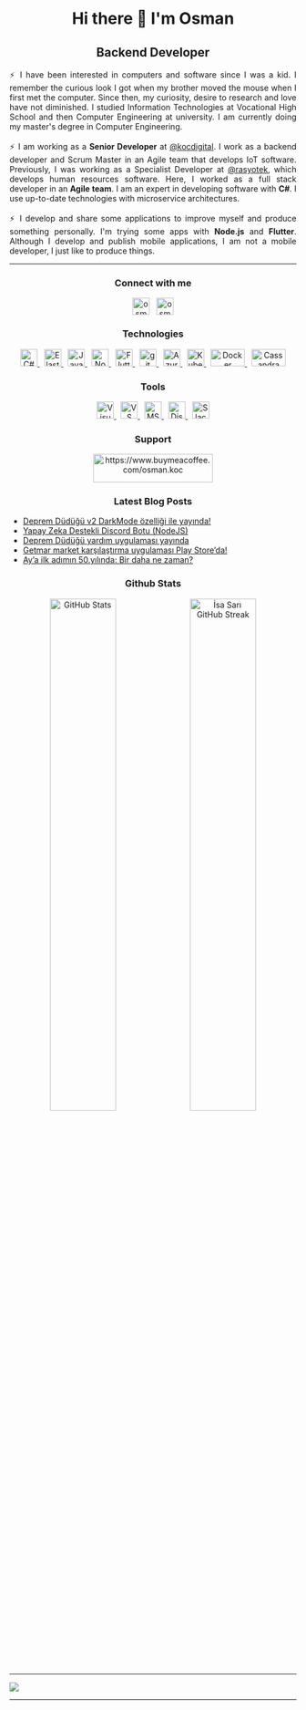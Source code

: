 <h1 align="center"> Hi there 👋 I'm Osman</h1>
<h2 align="center"> Backend Developer </h2>
<p align="justify"> ⚡ I have been interested in computers and software since I was a kid. I remember the curious look I got when my brother moved the mouse when I first met the computer. Since then, my curiosity, desire to research and love have not diminished. I studied Information Technologies at Vocational High School and then Computer Engineering at university. I am currently doing my master's degree in Computer Engineering.
<br /><br />
 ⚡ I am working as a <strong>Senior Developer</strong> at <a href="https://github.com/kocdigital" target="_blank">@kocdigital</a>. I work as a backend developer and Scrum Master in an Agile team that develops IoT software. Previously, I was working as a Specialist Developer at <a href="https://rasyotek.com.tr/" target="_blank">@rasyotek</a>, which develops human resources software. Here, I worked as a full stack developer in an <strong>Agile team</strong>. I am an expert in developing software with <strong>C#</strong>. I use up-to-date technologies with microservice architectures.
<br /><br />
 ⚡ I develop and share some applications to improve myself and produce something personally. I'm trying some apps with <strong>Node.js</strong> and <strong>Flutter</strong>. Although I develop and publish mobile applications, I am not a mobile developer, I just like to produce things.</p>
<hr>


<h3 align="center">Connect with me</h3>
<p align="center"><a href="https://linkedin.com/in/osman-koc" target="blank"><img align="center" src="https://raw.githubusercontent.com/rahuldkjain/github-profile-readme-generator/master/src/images/icons/Social/linked-in-alt.svg" alt="osman-koc" height="30" width="30" /></a>
&nbsp;
<a href="https://osmkoc.com/" target="blank" rel=”noopener”><img align="center" src="https://osmkoc.com/wp-content/uploads/2018/01/cropped-favicon-32x32.png" alt="osmkoc.com" height="30" width="30" /></a>
</p>

  
  
<h3 align="center">Technologies</h3>
<p align="center">
<a href="https://learn.microsoft.com/en-us/dotnet/csharp/" target="_blank" rel="noreferrer"> <img src="https://cdn.worldvectorlogo.com/logos/c--4.svg" alt="C#" width="30" height="30"/> </a>
&nbsp;
<a href="https://www.elastic.co/" target="_blank" rel="noreferrer"> <img src="https://cdn.worldvectorlogo.com/logos/elasticsearch.svg" alt="ElasticSearch" width="30" height="30"/> </a> 
&nbsp;
<a href="https://developer.mozilla.org/en-US/docs/Web/JavaScript" target="_blank" rel="noreferrer"> <img src="https://cdn.worldvectorlogo.com/logos/javascript-1.svg" alt="Javascript" width="30" height="30"/> </a> 
&nbsp;
<a href="https://nodejs.org/en/" target="_blank" rel="noreferrer"> <img src="https://cdn.worldvectorlogo.com/logos/nodejs-2.svg" alt="Node.js" width="30" height="30"/> </a>
&nbsp;
<a href="https://flutter.dev/" target="_blank" rel="noreferrer"> <img src="https://cdn.worldvectorlogo.com/logos/flutter.svg" alt="Flutter" width="30" height="30"/> </a> 
&nbsp;
<a href="https://git-scm.com/" target="_blank" rel="noreferrer"> <img src="https://www.vectorlogo.zone/logos/git-scm/git-scm-icon.svg" alt="git" width="30" height="30"/> </a>
&nbsp;
<a href="https://azure.microsoft.com/" target="_blank" rel="noreferrer"> <img src="https://cdn.worldvectorlogo.com/logos/azure-1.svg" alt="Azure" width="30" height="30"/> </a>
&nbsp;
<a href="https://kubernetes.io/" target="_blank" rel="noreferrer"> <img src="https://cdn.worldvectorlogo.com/logos/kubernets.svg" alt="Kubernetes" width="30" height="30"/> </a>
&nbsp;
<a href="https://www.docker.com/" target="_blank" rel="noreferrer"> <img src="https://cdn.worldvectorlogo.com/logos/docker-3.svg" alt="Docker" width="60" height="30"/> </a>
&nbsp;
<a href="https://cassandra.apache.org/_/index.html" target="_blank" rel="noreferrer"> <img src="https://cdn.worldvectorlogo.com/logos/cassandra.svg" alt="Cassandra" width="60" height="30"/> </a>

</p>


<h3 align="center">Tools</h3>
<p align="center">
<a href="https://visualstudio.com/" target="_blank"> <img src="https://cdn.worldvectorlogo.com/logos/visual-studio-2013.svg" alt="Visual Studio" width="30" height="30"/> </a>
&nbsp;
<a href="https://code.visualstudio.com/" target="_blank"> <img src="https://cdn.worldvectorlogo.com/logos/visual-studio-code-1.svg" alt="VS Code" width="30" height="30"/> </a>
&nbsp;
<a href="https://learn.microsoft.com/en-us/sql/ssms/download-sql-server-management-studio-ssms?view=sql-server-ver16" target="_blank"> <img src="https://cdn.worldvectorlogo.com/logos/microsoft-sql-server-1.svg" alt="MSSQL Server Management Studio" width="30" height="30"/> </a>
&nbsp;
<a href="https://discord.com/" target="_blank"> <img src="https://cdn.worldvectorlogo.com/logos/discord-4.svg" alt="Discord" width="30" height="30"/> </a>  
&nbsp;
<a href="https://slack.com/intl/en-tr/" target="_blank" rel="noopener"> <img src="https://cdn.worldvectorlogo.com/logos/slack-new-logo.svg" alt="Slack" width="30" height="30"/> </a>
</p>


<h3 align="center">Support</h3>
<p align="center">
<a href="https://www.buymeacoffee.com/osman.koc"> <img align="center" src="https://cdn.buymeacoffee.com/buttons/v2/default-yellow.png" height="50" width="210" alt="https://www.buymeacoffee.com/osman.koc" /></a>
</p>

<h3 align="center">Latest Blog Posts</h3>
<p align="left">
 
<!-- BLOG-POST-LIST:START -->
- [Deprem Düdüğü v2 DarkMode özelliği ile yayında!](https://osmkoc.com/deprem-dudugu-v2-dark-mode-ozelligi-ile-yayinda/)
- [Yapay Zeka Destekli Discord Botu &lpar;NodeJS&rpar;](https://osmkoc.com/yapay-zeka-destekli-discord-botu-nodejs/)
- [Deprem Düdüğü yardım uygulaması yayında](https://osmkoc.com/deprem-dudugu-yardim-uygulamasi-yayinda/)
- [Getmar market karşılaştırma uygulaması Play Store’da!](https://osmkoc.com/getmar-market-karsilastirma-uygulamasi-play-storeda/)
- [Ay’a ilk adımın 50.yılında: Bir daha ne zaman?](https://osmkoc.com/aya-ilk-adimin-50-yilinda-bir-daha-ne-zaman/)
<!-- BLOG-POST-LIST:END --> 
 
</p>


<div align="center">
<h3 align="center">Github Stats</h3>
    <img alt="GitHub Stats" width="48%" src="https://github-readme-stats.vercel.app/api?username=osman-koc&show_icons=true&theme=radical&count_private=true">
    <img alt="İsa Sarı GitHub Streak" width="48%" src="https://github-readme-streak-stats.herokuapp.com/?user=osman-koc&theme=algolia&hide_border=true">
</div>

<hr>

![](https://komarev.com/ghpvc/?username=osman-koc)

<hr>
